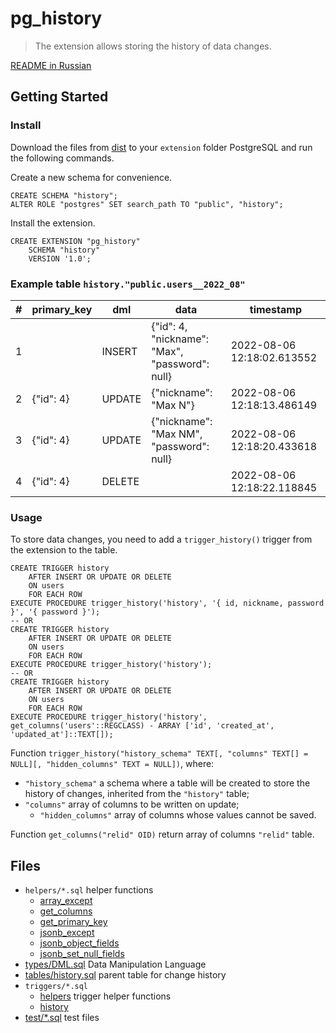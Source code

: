 # pg_history

> The extension allows storing the history of data changes.

[README in Russian](./README.ru.md)

## Getting Started

### Install

Download the files from [dist](./dist) to your `extension` folder PostgreSQL and run the following commands.

Create a new schema for convenience.

```postgresql
CREATE SCHEMA "history";
ALTER ROLE "postgres" SET search_path TO "public", "history";
```

Install the extension.

```postgresql
CREATE EXTENSION "pg_history"
    SCHEMA "history"
    VERSION '1.0';
```

### Example table `history."public.users__2022_08"`

| \# | primary_key | dml    | data                                             | timestamp                  |
| -- | ----------- | ------ | ------------------------------------------------ | -------------------------- |
| 1  |             | INSERT | {"id": 4, "nickname": "Max", "password": null}   | 2022-08-06 12:18:02.613552 |
| 2  | {"id": 4}   | UPDATE | {"nickname": "Max N"}                            | 2022-08-06 12:18:13.486149 |
| 3  | {"id": 4}   | UPDATE | {"nickname": "Max NM", "password": null}         | 2022-08-06 12:18:20.433618 |
| 4  | {"id": 4}   | DELETE |                                                  | 2022-08-06 12:18:22.118845 |

### Usage

To store data changes, you need to add a `trigger_history()` trigger from the extension to the table.

```postgresql
CREATE TRIGGER history
    AFTER INSERT OR UPDATE OR DELETE
    ON users
    FOR EACH ROW
EXECUTE PROCEDURE trigger_history('history', '{ id, nickname, password }', '{ password }');
-- OR
CREATE TRIGGER history
    AFTER INSERT OR UPDATE OR DELETE
    ON users
    FOR EACH ROW
EXECUTE PROCEDURE trigger_history('history');
-- OR
CREATE TRIGGER history
    AFTER INSERT OR UPDATE OR DELETE
    ON users
    FOR EACH ROW
EXECUTE PROCEDURE trigger_history('history', get_columns('users'::REGCLASS) - ARRAY ['id', 'created_at', 'updated_at']::TEXT[]);
```

Function `trigger_history("history_schema" TEXT[, "columns" TEXT[] = NULL][, "hidden_columns" TEXT = NULL])`, where:

- `"history_schema"` a schema where a table will be created to store the history of changes, inherited from the `"history"` table;
- `"columns"` array of columns to be written on update;
    - `"hidden_columns"` array of columns whose values cannot be saved.

Function `get_columns("relid" OID)` return array of columns `"relid"` table.

## Files

- `helpers/*.sql` helper functions
    - [array_except](./helpers/array_except.sql)
    - [get_columns](./helpers/get_columns.sql)
    - [get_primary_key](./helpers/get_primary_key.sql)
    - [jsonb_except](./helpers/jsonb_except.sql)
    - [jsonb_object_fields](./helpers/jsonb_object_fields.sql)
    - [jsonb_set_null_fields](./helpers/jsonb_set_null_fields.sql)
- [types/DML.sql](./types/DML.sql) Data Manipulation Language
- [tables/history.sql](./tables/history.sql) parent table for change history
- `triggers/*.sql`
    - [helpers](./triggers/helpers) trigger helper functions
    - [history](triggers/history.sql)
- [test/*.sql](./test) test files
